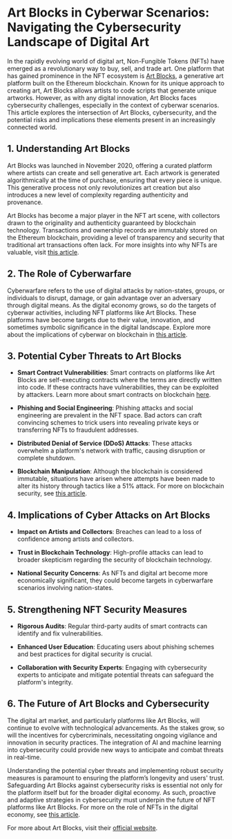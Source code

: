 # Art Blocks in Cyberwar Scenarios: Navigating the Cybersecurity Landscape of Digital Art

In the rapidly evolving world of digital art, Non-Fungible Tokens (NFTs) have emerged as a revolutionary way to buy, sell, and trade art. One platform that has gained prominence in the NFT ecosystem is [Art Blocks](https://artblocks.io/), a generative art platform built on the Ethereum blockchain. Known for its unique approach to creating art, Art Blocks allows artists to code scripts that generate unique artworks. However, as with any digital innovation, Art Blocks faces cybersecurity challenges, especially in the context of cyberwar scenarios. This article explores the intersection of Art Blocks, cybersecurity, and the potential risks and implications these elements present in an increasingly connected world.

## 1. Understanding Art Blocks

Art Blocks was launched in November 2020, offering a curated platform where artists can create and sell generative art. Each artwork is generated algorithmically at the time of purchase, ensuring that every piece is unique. This generative process not only revolutionizes art creation but also introduces a new level of complexity regarding authenticity and provenance.

Art Blocks has become a major player in the NFT art scene, with collectors drawn to the originality and authenticity guaranteed by blockchain technology. Transactions and ownership records are immutably stored on the Ethereum blockchain, providing a level of transparency and security that traditional art transactions often lack. For more insights into why NFTs are valuable, visit [this article](https://www.license-token.com/wiki/why-are-nf-ts-valuable).

## 2. The Role of Cyberwarfare

Cyberwarfare refers to the use of digital attacks by nation-states, groups, or individuals to disrupt, damage, or gain advantage over an adversary through digital means. As the digital economy grows, so do the targets of cyberwar activities, including NFT platforms like Art Blocks. These platforms have become targets due to their value, innovation, and sometimes symbolic significance in the digital landscape. Explore more about the implications of cyberwar on blockchain in [this article](https://www.license-token.com/wiki/ton-dns-cyberwar-applications).

## 3. Potential Cyber Threats to Art Blocks

- **Smart Contract Vulnerabilities**: Smart contracts on platforms like Art Blocks are self-executing contracts where the terms are directly written into code. If these contracts have vulnerabilities, they can be exploited by attackers. Learn more about smart contracts on blockchain [here](https://www.license-token.com/wiki/smart-contracts-on-blockchain).
  
- **Phishing and Social Engineering**: Phishing attacks and social engineering are prevalent in the NFT space. Bad actors can craft convincing schemes to trick users into revealing private keys or transferring NFTs to fraudulent addresses.

- **Distributed Denial of Service (DDoS) Attacks**: These attacks overwhelm a platform's network with traffic, causing disruption or complete shutdown.

- **Blockchain Manipulation**: Although the blockchain is considered immutable, situations have arisen where attempts have been made to alter its history through tactics like a 51% attack. For more on blockchain security, see [this article](https://www.license-token.com/wiki/blockchain-security).

## 4. Implications of Cyber Attacks on Art Blocks

- **Impact on Artists and Collectors**: Breaches can lead to a loss of confidence among artists and collectors.

- **Trust in Blockchain Technology**: High-profile attacks can lead to broader skepticism regarding the security of blockchain technology.

- **National Security Concerns**: As NFTs and digital art become more economically significant, they could become targets in cyberwarfare scenarios involving nation-states.

## 5. Strengthening NFT Security Measures

- **Rigorous Audits**: Regular third-party audits of smart contracts can identify and fix vulnerabilities.

- **Enhanced User Education**: Educating users about phishing schemes and best practices for digital security is crucial.

- **Collaboration with Security Experts**: Engaging with cybersecurity experts to anticipate and mitigate potential threats can safeguard the platform's integrity.

## 6. The Future of Art Blocks and Cybersecurity

The digital art market, and particularly platforms like Art Blocks, will continue to evolve with technological advancements. As the stakes grow, so will the incentives for cybercriminals, necessitating ongoing vigilance and innovation in security practices. The integration of AI and machine learning into cybersecurity could provide new ways to anticipate and combat threats in real-time.

Understanding the potential cyber threats and implementing robust security measures is paramount to ensuring the platform’s longevity and users' trust. Safeguarding Art Blocks against cybersecurity risks is essential not only for the platform itself but for the broader digital economy. As such, proactive and adaptive strategies in cybersecurity must underpin the future of NFT platforms like Art Blocks. For more on the role of NFTs in the digital economy, see [this article](https://www.license-token.com/wiki/what-are-nf-ts).

For more about Art Blocks, visit their [official website](https://artblocks.io/).